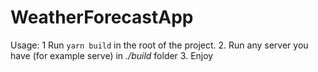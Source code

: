 # WeatherForecastApp
Usage:
1  Run `yarn build` in the root of the project.
2. Run any server you have (for example serve) in _./build_ folder
3. Enjoy
